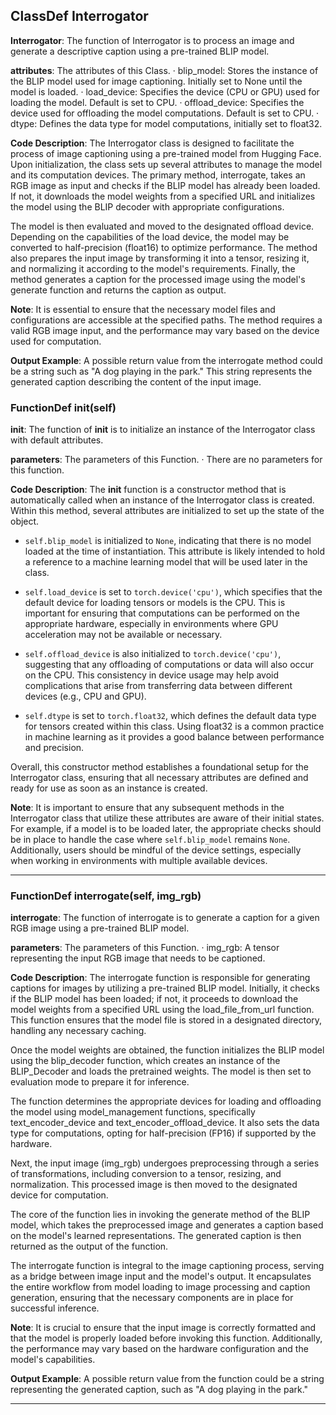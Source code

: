 ## ClassDef Interrogator
**Interrogator**: The function of Interrogator is to process an image and generate a descriptive caption using a pre-trained BLIP model.

**attributes**: The attributes of this Class.
· blip_model: Stores the instance of the BLIP model used for image captioning. Initially set to None until the model is loaded.
· load_device: Specifies the device (CPU or GPU) used for loading the model. Default is set to CPU.
· offload_device: Specifies the device used for offloading the model computations. Default is set to CPU.
· dtype: Defines the data type for model computations, initially set to float32.

**Code Description**: The Interrogator class is designed to facilitate the process of image captioning using a pre-trained model from Hugging Face. Upon initialization, the class sets up several attributes to manage the model and its computation devices. The primary method, interrogate, takes an RGB image as input and checks if the BLIP model has already been loaded. If not, it downloads the model weights from a specified URL and initializes the model using the BLIP decoder with appropriate configurations.

The model is then evaluated and moved to the designated offload device. Depending on the capabilities of the load device, the model may be converted to half-precision (float16) to optimize performance. The method also prepares the input image by transforming it into a tensor, resizing it, and normalizing it according to the model's requirements. Finally, the method generates a caption for the processed image using the model's generate function and returns the caption as output.

**Note**: It is essential to ensure that the necessary model files and configurations are accessible at the specified paths. The method requires a valid RGB image input, and the performance may vary based on the device used for computation.

**Output Example**: A possible return value from the interrogate method could be a string such as "A dog playing in the park." This string represents the generated caption describing the content of the input image.
### FunctionDef __init__(self)
**__init__**: The function of __init__ is to initialize an instance of the Interrogator class with default attributes.

**parameters**: The parameters of this Function.
· There are no parameters for this function.

**Code Description**: The __init__ function is a constructor method that is automatically called when an instance of the Interrogator class is created. Within this method, several attributes are initialized to set up the state of the object. 

- `self.blip_model` is initialized to `None`, indicating that there is no model loaded at the time of instantiation. This attribute is likely intended to hold a reference to a machine learning model that will be used later in the class.
  
- `self.load_device` is set to `torch.device('cpu')`, which specifies that the default device for loading tensors or models is the CPU. This is important for ensuring that computations can be performed on the appropriate hardware, especially in environments where GPU acceleration may not be available or necessary.

- `self.offload_device` is also initialized to `torch.device('cpu')`, suggesting that any offloading of computations or data will also occur on the CPU. This consistency in device usage may help avoid complications that arise from transferring data between different devices (e.g., CPU and GPU).

- `self.dtype` is set to `torch.float32`, which defines the default data type for tensors created within this class. Using float32 is a common practice in machine learning as it provides a good balance between performance and precision.

Overall, this constructor method establishes a foundational setup for the Interrogator class, ensuring that all necessary attributes are defined and ready for use as soon as an instance is created.

**Note**: It is important to ensure that any subsequent methods in the Interrogator class that utilize these attributes are aware of their initial states. For example, if a model is to be loaded later, the appropriate checks should be in place to handle the case where `self.blip_model` remains `None`. Additionally, users should be mindful of the device settings, especially when working in environments with multiple available devices.
***
### FunctionDef interrogate(self, img_rgb)
**interrogate**: The function of interrogate is to generate a caption for a given RGB image using a pre-trained BLIP model.

**parameters**: The parameters of this Function.
· img_rgb: A tensor representing the input RGB image that needs to be captioned.

**Code Description**: The interrogate function is responsible for generating captions for images by utilizing a pre-trained BLIP model. Initially, it checks if the BLIP model has been loaded; if not, it proceeds to download the model weights from a specified URL using the load_file_from_url function. This function ensures that the model file is stored in a designated directory, handling any necessary caching.

Once the model weights are obtained, the function initializes the BLIP model using the blip_decoder function, which creates an instance of the BLIP_Decoder and loads the pretrained weights. The model is then set to evaluation mode to prepare it for inference.

The function determines the appropriate devices for loading and offloading the model using model_management functions, specifically text_encoder_device and text_encoder_offload_device. It also sets the data type for computations, opting for half-precision (FP16) if supported by the hardware.

Next, the input image (img_rgb) undergoes preprocessing through a series of transformations, including conversion to a tensor, resizing, and normalization. This processed image is then moved to the designated device for computation.

The core of the function lies in invoking the generate method of the BLIP model, which takes the preprocessed image and generates a caption based on the model's learned representations. The generated caption is then returned as the output of the function.

The interrogate function is integral to the image captioning process, serving as a bridge between image input and the model's output. It encapsulates the entire workflow from model loading to image processing and caption generation, ensuring that the necessary components are in place for successful inference.

**Note**: It is crucial to ensure that the input image is correctly formatted and that the model is properly loaded before invoking this function. Additionally, the performance may vary based on the hardware configuration and the model's capabilities.

**Output Example**: A possible return value from the function could be a string representing the generated caption, such as "A dog playing in the park."
***
